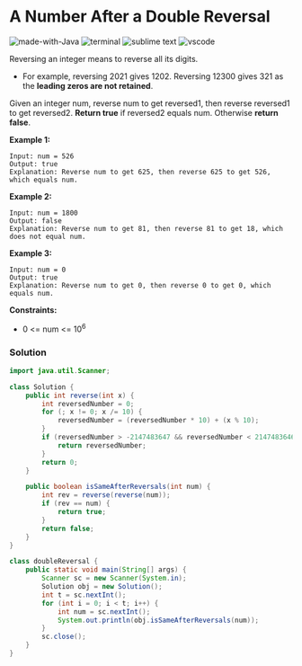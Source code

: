 # A Number After a Double Reversal
![made-with-Java](https://img.shields.io/badge/Made%20with-Java-007396.svg)
![terminal](https://img.shields.io/badge/Windows%20Terminal-4D4D4D?logo=windows%20terminal&logoColor=white)
![sublime text](https://img.shields.io/badge/sublime_text-%23575757.svg?logo=sublime-text&logoColor=important)
![vscode](https://img.shields.io/badge/Visual_Studio_Code-0078D4?logo=visual%20studio%20code&logoColor=white)

Reversing an integer means to reverse all its digits.
- For example, reversing 2021 gives 1202. Reversing 12300 gives 321 as the **leading zeros are not retained**.

Given an integer num, reverse num to get reversed1, then reverse reversed1 to get reversed2. **Return true** if reversed2 equals num. Otherwise **return false**.

__Example 1:__
```
Input: num = 526
Output: true
Explanation: Reverse num to get 625, then reverse 625 to get 526, which equals num.
```

__Example 2:__
```
Input: num = 1800
Output: false
Explanation: Reverse num to get 81, then reverse 81 to get 18, which does not equal num.
```

__Example 3:__
```
Input: num = 0
Output: true
Explanation: Reverse num to get 0, then reverse 0 to get 0, which equals num.
```

__Constraints:__
- 0 <= num <= 10<sup>6</sup>

### Solution
```java
import java.util.Scanner;

class Solution {
	public int reverse(int x) {
		int reversedNumber = 0;
		for (; x != 0; x /= 10) {
			reversedNumber = (reversedNumber * 10) + (x % 10);
		}
		if (reversedNumber > -2147483647 && reversedNumber < 2147483646) {
			return reversedNumber;
		}
		return 0;
	}

	public boolean isSameAfterReversals(int num) {
		int rev = reverse(reverse(num));
		if (rev == num) {
			return true;
		}
		return false;
	}
}

class doubleReversal {
	public static void main(String[] args) {
		Scanner sc = new Scanner(System.in);
		Solution obj = new Solution();
		int t = sc.nextInt();
		for (int i = 0; i < t; i++) {
			int num = sc.nextInt();
			System.out.println(obj.isSameAfterReversals(num));
		}
		sc.close();
	}
}
```